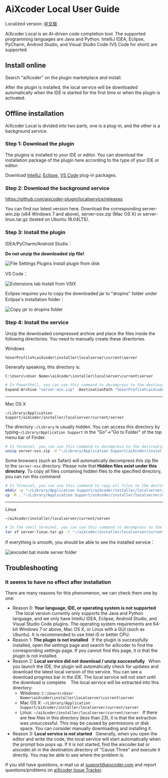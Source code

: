 # AiXcoder Local User Guide

Localized version: [中文版](https://github.com/aixcoder-plugin/localservice/blob/master/%E6%9C%AC%E5%9C%B0%E7%89%88aiXcoder%E4%BD%BF%E7%94%A8%E6%8C%87%E5%8D%97.md)

AiXcoder Local is an AI-driven code completion tool. The supported programming languages ​​are Java and Python. IntelliJ IDEA, Eclipse, PyCharm, Android Studio, and Visual Studio Code (VS Code for short) are supported.

## Install online

Search "aiXcoder" on the plugin marketplace and install.

After the plugin is installed, the local service will be downloaded automatically when the IDE is started for the first time or when the plugin is activated.

## Offline installation

AiXcoder Local is divided into two parts, one is a plug-in, and the other is a background service.

### Step 1: Download the plugin

The plugins is installed to your IDE or editor. You can download the installation package of the plugin here according to the type of your IDE or editor:

Download [IntelliJ](https://plugins.jetbrains.com/plugin/13574-aixcoder-ai-completion/), [Eclipse](https://marketplace.eclipse.org/content/aixcoder-ai-code-completer), [VS Code](https://marketplace.visualstudio.com/items?itemName=aixcoder-plugin.aixcoder&ssr=false#overview) plug-in packages.

### Step 2: Download the background service

https://github.com/aixcoder-plugin/localservice/releases

You can find our latest version here. Download the corresponding server-win.zip (x64 Windows 7 and above), server-osx.zip (Mac OS X) or server-linux.tar.gz (tested on Ubuntu 18.04LTS).

### Step 3: Install the plugin

IDEA/PyCharm/Android Studio：

**Do not unzip the downloaded zip file!**

![File Settings Plugins Install plugin from disk](https://github.com/aixcoder-plugin/localservice/raw/master/idea-install-zip.png)

VS Code：

![Extensions tab Install from VSIX](https://github.com/aixcoder-plugin/localservice/raw/master/vscode-install-vsix.png)

Eclipse requires you to copy the downloaded jar to "dropins" folder under Eclipse's installation folder：

![Copy jar to dropins folder](https://github.com/aixcoder-plugin/localservice/raw/master/eclipse-installed.png)

### Step 4: Install the service

Unzip the downloaded compressed archive and place the files inside the following directories. You need to manually create these directories.


Windows

`%UserProfile%\aiXcoder\installer\localserver\current\server`

Generally speaking, this directory is:

`C:\Users\<User Name>\aiXcoder\installer\localserver\current\server`

```powershell
# In PowerShell, you can use this command to decompress to the destination folder:
Expand-Archive "server-win.zip" -DestinationPath "%UserProfile%\aiXcoder\installer\localserver\current\server"
```

***

Mac OS X

`~/Library/Application Support/aiXcoder/installer/localserver/current/server`

The directory `~/Library` is usually hidden. You can access this directory by typing`~/Library/Application Support` in the "Go"->"Go to Folder" of the top menu bar of Finder.

```sh
# In Terminal, you can use this command to decompress to the destination folder:
unzip server-osx.zip -d "~/Library/Application Support/aiXcoder/installer/localserver/current/server"
```

Some browsers (such as Safari) will automatically decompress this zip file to the `server-osx` directory. Please note that **Hidden files exist under this directory**. To copy all files containing hidden files to the specified directory, you can run this command:

```sh
# In Terminal, you can use this command to copy all files to the destination folder:
mkdir -p "~/Library/Application Support/aiXcoder/installer/localserver/current/server"
cp -R . "~/Library/Application Support/aiXcoder/installer/localserver/current/server"
```

***

Linux

`~/aiXcoder/installer/localserver/current/server`

```sh
# In the shell terminal, you can use this command to decompress to the destination address:
tar xf server-linux.tar.gz -C "~/aiXcoder/installer/localserver/current/server"
```

If everything is smooth, you should be able to see the installed service：

![aixcoder.bat inside server folder](https://github.com/aixcoder-plugin/localservice/raw/master/local-installed.png)

## Troubleshooting

### It seems to have no effect after installation

There are many reasons for this phenomenon, we can check them one by one:

* Reason 0: **Your language, IDE, or operating system is not supported**
  The local version currently only supports the Java and Python language, and we only have IntelliJ IDEA, Eclipse, Android Studio, and Visual Studio Code plugins. The operating system requirements are 64-bit Windows 7 or above, Mac OS X, or Linux with a GUI (such as Ubuntu). It is recommended to use Intel i5 or better CPU.
* Reason 1: **The plugin is not installed**
  If the plugin is successfully installed, open the settings page and search for aiXcoder to find the corresponding settings page. If you cannot find this page, it is that the plugin is not installed.
* Reason 2: **Local service did not download / unzip successfully**
  When you launch the IDE, the plugin will automatically check for updates and download the latest local version of the service. You can see a download progress bar in the IDE. The local service will not start until the download is complete.
  The local service will be extracted into this directory:
    * Windows: `C:\Users\<User Name>\aiXcoder\installer\localserver\current\server`
    * Mac OS X: `~/Library/Application Support/aiXcoder/installer/localserver/current/server`
    * Linux: `~/aiXcoder/installer/localserver/current/server`
  If there are few files in this directory (less than 23), it is that the extraction was unsuccessful. This may be caused by permissions or disk space. You can consider manually downloading and installing it.
* Reason 3: **Local service is not started**
  Generally, when you open the editor and write the code, the local service will start automatically when the prompt box pops up. If it is not started, find the aixcoder.bat or aixcoder.sh in the destination directory of "Cause Three" and execute it directly. You may be able to see where the problem is.

If you still have questions, e-mail us at support@aixcoder.com and report questions/problems on [aiXcoder Issue Tracker](https://github.com/aixcoder-plugin/issue-tracker).
